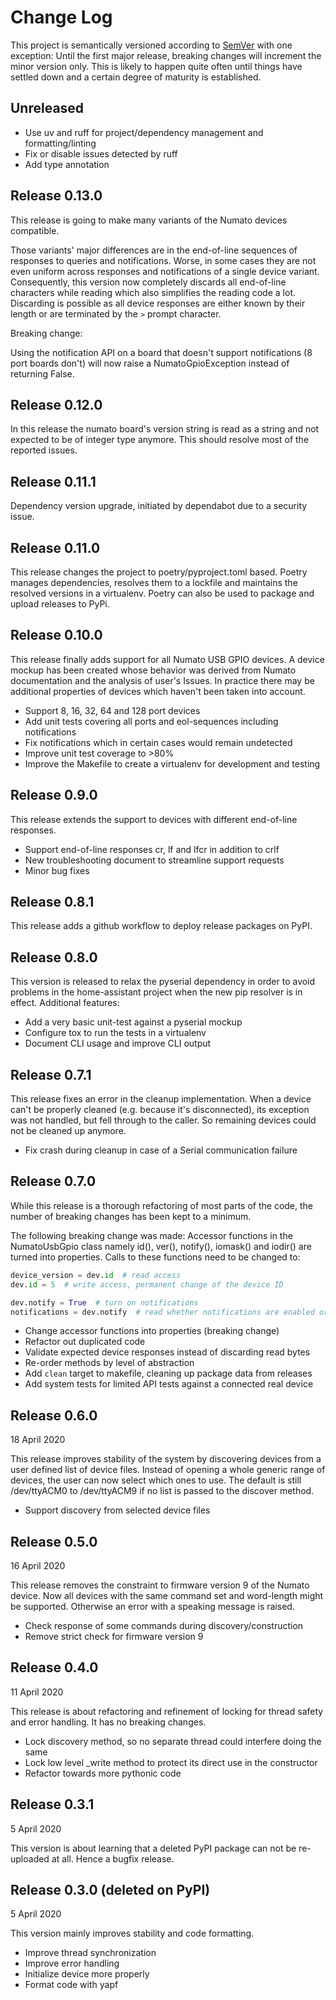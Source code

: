 Change Log
==========

This project is semantically versioned according to
[SemVer](http://www.semver.org) with one exception: Until the first major
release, breaking changes will increment the minor version only. This is likely
to happen quite often until things have settled down and a certain degree of
maturity is established.

Unreleased
----------

- Use uv and ruff for project/dependency management and formatting/linting
- Fix or disable issues detected by ruff
- Add type annotation

Release 0.13.0
--------------

This release is going to make many variants of the Numato devices compatible.

Those variants' major differences are in the end-of-line sequences of responses
to queries and notifications. Worse, in some cases they are not even uniform
across responses and notifications of a single device variant. Consequently,
this version now completely discards all end-of-line characters while reading
which also simplifies the reading code a lot. Discarding is possible as all
device responses are either known by their length or are terminated by the
`>` prompt character.

Breaking change:

Using the notification API on a board that doesn't support notifications (8
port boards don't) will now raise a NumatoGpioException instead of returning
False.

Release 0.12.0
--------------

In this release the numato board's version string is read as a string and not
expected to be of integer type anymore. This should resolve most of the reported
issues.

Release 0.11.1
--------------

Dependency version upgrade, initiated by dependabot due to a security issue.

Release 0.11.0
--------------

This release changes the project to poetry/pyproject.toml based. Poetry manages
dependencies, resolves them to a lockfile and maintains the resolved versions in
a virtualenv. Poetry can also be used to package and upload releases to PyPi.

Release 0.10.0
--------------

This release finally adds support for all Numato USB GPIO devices. A device
mockup has been created whose behavior was derived from Numato documentation
and the analysis of user's Issues. In practice there may be additional
properties of devices which haven't been taken into account.

- Support 8, 16, 32, 64 and 128 port devices
- Add unit tests covering all ports and eol-sequences including notifications
- Fix notifications which in certain cases would remain undetected
- Improve unit test coverage to >80%
- Improve the Makefile to create a virtualenv for development and testing

Release 0.9.0
-------------

This release extends the support to devices with different end-of-line responses.

- Support end-of-line responses cr, lf and lfcr in addition to crlf
- New troubleshooting document to streamline support requests
- Minor bug fixes

Release 0.8.1
-------------

This release adds a github workflow to deploy release packages on PyPI.

Release 0.8.0
-------------

This version is released to relax the pyserial dependency in order to avoid
problems in the home-assistant project when the new pip resolver is in effect.
Additional features:

- Add a very basic unit-test against a pyserial mockup
- Configure tox to run the tests in a virtualenv
- Document CLI usage and improve CLI output

Release 0.7.1
-------------

This release fixes an error in the cleanup implementation. When a device can't
be properly cleaned  (e.g. because it's disconnected), its exception was not
handled, but fell through to the caller. So remaining devices could not be
cleaned up anymore.

- Fix crash during cleanup in case of a Serial communication failure

Release 0.7.0
-------------

While this release is a thorough refactoring of most parts of the code, the
number of breaking changes has been kept to a minimum.

The following breaking change was made: Accessor functions in the NumatoUsbGpio
class namely id(), ver(), notify(), iomask() and iodir() are turned into
properties. Calls to these functions need to be changed to:

```python
device_version = dev.id  # read access
dev.id = 5  # write access, permanent change of the device ID

dev.notify = True  # turn on notifications
notifications = dev.notify  # read whether notifications are enabled or not
```

- Change accessor functions into properties (breaking change)
- Refactor out duplicated code
- Validate expected device responses instead of discarding read bytes
- Re-order methods by level of abstraction
- Add `clean` target to makefile, cleaning up package data from releases
- Add system tests for limited API tests against a connected real device

Release 0.6.0
-------------

18 April 2020

This release improves stability of the system by discovering devices from a
user defined list of device files. Instead of opening a whole generic range of
devices, the user can now select which ones to use. The default is still
/dev/ttyACM0 to /dev/ttyACM9 if no list is passed to the discover method.

- Support discovery from selected device files

Release 0.5.0
-------------

16 April 2020

This release removes the constraint to firmware version 9 of the Numato device.
Now all devices with the same command set and word-length might be supported.
Otherwise an error with a speaking message is raised.

- Check response of some commands during discovery/construction
- Remove strict check for firmware version 9

Release 0.4.0
-------------

11 April 2020

This release is about refactoring and refinement of locking for thread safety
and error handling. It has no breaking changes.

- Lock discovery method, so no separate thread could interfere doing the same
- Lock low level _write method to protect its direct use in the constructor
- Refactor towards more pythonic code

Release 0.3.1
-------------

5 April 2020

This version is about learning that a deleted PyPI package can not be
re-uploaded at all. Hence a bugfix release.

Release 0.3.0 (deleted on PyPI)
-------------

5 April 2020

This version mainly improves stability and code formatting.

- Improve thread synchronization
- Improve error handling
- Initialize device more properly
- Format code with yapf
